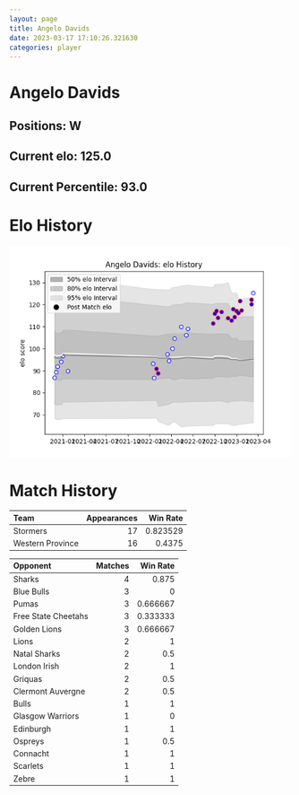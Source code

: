 ```yaml
---  
layout: page  
title: Angelo Davids  
date: 2023-03-17 17:10:26.321630  
categories: player  
---
```

# Angelo Davids

## Positions: W

## Current elo: 125.0

## Current Percentile: 93.0

# Elo History


![elo history](history_AngeloDavids.png)
# Match History


| Team             |   Appearances |   Win Rate |
|:-----------------|--------------:|-----------:|
| Stormers         |            17 |   0.823529 |
| Western Province |            16 |   0.4375   |

| Opponent            |   Matches |   Win Rate |
|:--------------------|----------:|-----------:|
| Sharks              |         4 |   0.875    |
| Blue Bulls          |         3 |   0        |
| Pumas               |         3 |   0.666667 |
| Free State Cheetahs |         3 |   0.333333 |
| Golden Lions        |         3 |   0.666667 |
| Lions               |         2 |   1        |
| Natal Sharks        |         2 |   0.5      |
| London Irish        |         2 |   1        |
| Griquas             |         2 |   0.5      |
| Clermont Auvergne   |         2 |   0.5      |
| Bulls               |         1 |   1        |
| Glasgow Warriors    |         1 |   0        |
| Edinburgh           |         1 |   1        |
| Ospreys             |         1 |   0.5      |
| Connacht            |         1 |   1        |
| Scarlets            |         1 |   1        |
| Zebre               |         1 |   1        |